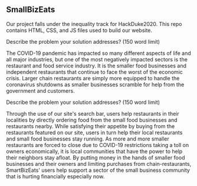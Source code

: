 ## SmallBizEats

Our project falls under the inequality track for HackDuke2020. This repo contains HTML, CSS, and JS files used to build our website. 


Describe the problem your solution addresses? (150 word limit)

The COVID-19 pandemic has impacted so many different aspects of life and all major industries, but one of the most negatively impacted sectors is the restaurant and food service industry. It is the smaller food businesses and independent restaurants that continue to face the worst of the economic crisis. Larger chain restaurants are simply more equipped to handle the coronavirus shutdowns as smaller businesses scramble for help from the government and customers. 


Describe the problem your solution addresses? (150 word limit)

Through the use of our site's search bar, users help restaurants in their localities by directly ordering food from the small food businesses and restaurants nearby. While satisfying their appetite by buying from the restaurants featured on our site, users in turn help their local restaurants and small food businesses stay running. As more and more smaller restaurants are forced to close due to COVID-19 restrictions taking a toll on owners economically, it is local communities that have the power to help their neighbors stay afloat. By putting money in the hands of smaller food businesses and their owners and limiting purchases from chain-restaurants, SmartBizEats' users help support a sector of the small business community that is hurting financially especially now. 
